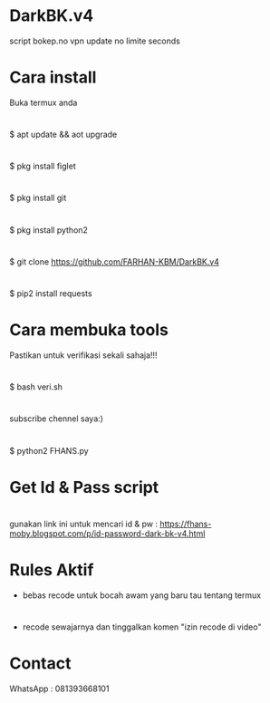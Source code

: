 # DarkBK.v4
script bokep.no vpn update no limite seconds

# Cara install

Buka termux anda
#
$ apt update && aot upgrade
#
$ pkg install figlet
#
$ pkg install git
#
$ pkg install python2
#
$ git clone https://github.com/FARHAN-KBM/DarkBK.v4
#
$ pip2 install requests

# Cara membuka tools
Pastikan untuk verifikasi sekali sahaja!!!
#
$ bash veri.sh
#
subscribe chennel saya:)
#
$ python2 FHANS.py

# Get Id & Pass script
#
gunakan link ini untuk mencari id & pw :
https://fhans-moby.blogspot.com/p/id-password-dark-bk-v4.html

# Rules Aktif
- bebas recode untuk bocah awam yang baru tau tentang termux
#
- recode sewajarnya dan tinggalkan komen "izin recode di video" 

# Contact 
WhatsApp : 081393668101
